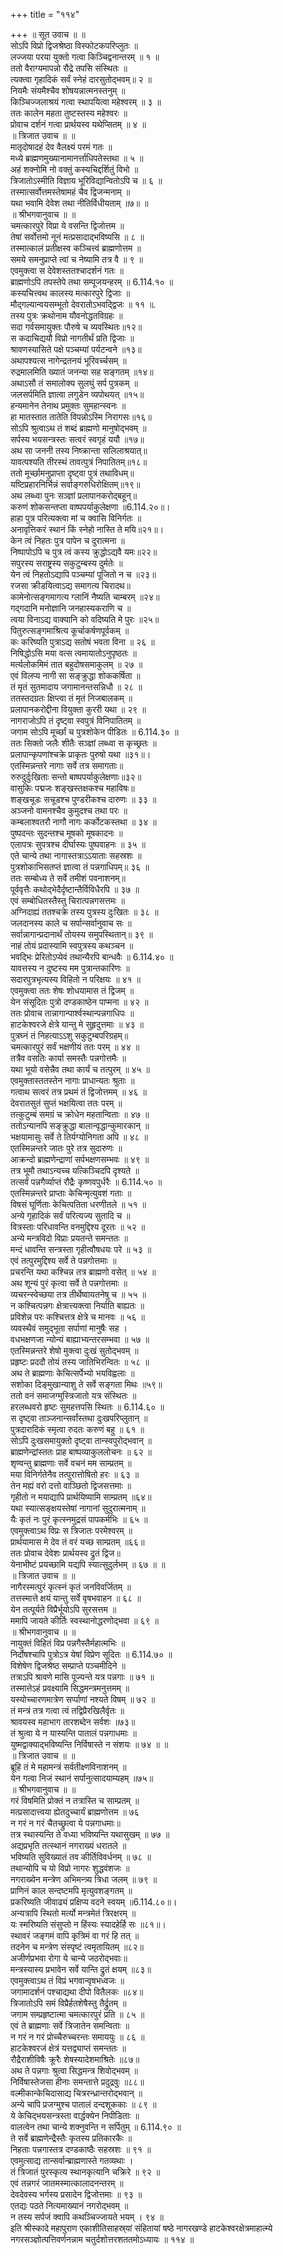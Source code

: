 +++
title = "११४"

+++
॥ सूत उवाच ॥ ॥  
सोऽपि विप्रो द्विजश्रेष्ठा विस्फोटकपरिप्लुतः ॥  
लज्जया परया युक्तो गत्वा किञ्चिद्वनान्तरम् ॥ १ ॥  
ततो वैराग्यमापन्नो रौद्रे तपसि संस्थितः ॥  
त्यक्त्वा गृहादिकं सर्वं स्नेहं दारसुतोद्भवम्॥ २ ॥  
नियमैः संयमैश्चैव शोषयन्नात्मनस्तनुम् ॥  
किञ्चिज्जलाश्रयं गत्वा स्थापयित्वा महेश्वरम् ॥ ३ ॥  
ततः कालेन महता तुष्टस्तस्य महेश्वरः ॥  
प्रोवाच दर्शनं गत्वा प्रार्थयस्व यथेप्सितम् ॥ ४ ॥  
॥ त्रिजात उवाच ॥ ॥  
मातृदोषादहं देव वैलक्ष्यं परमं गतः ॥  
मध्ये ब्राह्मणमुख्यानामानर्त्ताधिपतेस्तथा ॥ ५ ॥  
अहं शक्नोमि नो वक्तुं कस्यचिद्दर्शितुं विभो ॥  
त्रिजातोऽस्मीति विज्ञाय भूरिविद्यान्वितोऽपि च ॥ ६ ॥  
तस्मात्सर्वोत्तमस्तेषामहं चैव द्विजन्मनाम् ॥  
यथा भवामि देवेश तथा नीतिर्विधीयताम् ॥७॥ ॥  
॥ श्रीभगवानुवाच ॥ ॥  
चमत्कारपुरे विप्रा ये वसन्ति द्विजोत्तम ॥  
तेषां सर्वोत्तमो नूनं मत्प्रसादाद्भविष्यसि ॥ ८ ॥  
तस्मात्कालं प्रतीक्षस्व कञ्चित्त्वं ब्राह्मणोत्तम ॥  
समये समनुप्राप्ते त्वां च नेष्यामि तत्र वै ॥ ९ ॥  
एवमुक्त्वा स देवेशस्ततश्चादर्शनं गतः ॥  
ब्राह्मणोऽपि तपस्तेपे तथा सम्पूजयन्हरम् ॥ 6.114.१० ॥  
कस्यचित्त्वथ कालस्य मत्कारपुरे द्विजाः ॥  
मौद्गल्यान्वयसम्भूतो देवरातोऽभवद्द्विजः ॥ ११ ॥.  
तस्य पुत्रः क्रथोनाम यौवनोद्धतविग्रहः ॥  
सदा गर्वसमायुक्तः पौरुषे च व्यवस्थितः॥१२॥  
स कदाचिद्ययौ विप्रो नागतीर्थं प्रति द्विजाः ॥  
श्रावणस्यासिते पक्षे पञ्चम्यां पर्यटन्वने ॥१३॥  
अथापश्यत्स नागेन्द्रतनयं भूरिवर्च्चसम् ॥  
रुद्रमालमिति ख्यातं जनन्या सह सङ्गतम् ॥१४॥  
अथाऽसौ तं समालोक्य सुलघुं सर्प पुत्रकम् ॥  
जलसर्पमिति ज्ञात्वा लगुडेन व्यपोथयत् ॥१५॥  
हन्यमानेन तेनाथ प्रमुक्तः सुमहान्स्वनः ॥  
हा मातस्तात तातेति विपन्नोऽस्मि निरागसः॥१६॥  
सोऽपि श्रुत्वाऽथ तं शब्दं ब्राह्मणो मानुषोद्भवम् ॥  
सर्पस्य भयसन्त्रस्तः सत्वरं स्वगृहं ययौ ॥१७॥  
अथ सा जननी तस्य निष्क्रान्ता सलिलाश्रयात्॥  
यावत्पश्यति तीरस्थं तावत्पुत्रं निपातितम्॥१८॥  
ततो मूर्च्छामनुप्राप्ता दृष्ट्वा पुत्रं तथाविधम्॥  
यष्टिप्रहारनिर्भिन्नं सर्वाङ्गरुधिरोक्षितम्॥१९॥  
अथ लब्ध्वा पुनः सञ्ज्ञां प्रलापानकरोद्बहून्॥  
करुणं शोकसन्तप्ता वाष्पपर्याकुलेक्षणा ॥6.114.२०॥।  
हाहा पुत्र परित्यक्त्वा मां च क्वासि विनिर्गतः ॥  
अनावृत्तिकरं स्थानं किं स्नेहो नास्ति ते मयि॥२१॥।  
केन त्वं निहतः पुत्र पापेन च दुरात्मना ॥  
निष्पापोऽपि च पुत्र त्वं कस्य क्रुद्धोऽद्यवै यमः॥२२॥  
सपुरस्य सराष्ट्रस्य सकुटुम्बस्य दुर्मतेः ॥  
येन त्वं निहतोऽद्यापि पञ्चम्यां पूजितो न च ॥२३॥  
रजसा क्रीडयित्वाऽद्य समागत्य चिरादथ॥  
कामेनोत्सङ्गमागत्य ग्लानिं नैष्यति चाम्बरम् ॥२४॥  
गद्गदानि मनोज्ञानि जनहास्यकराणि च ॥  
त्वया विनाऽद्य वाक्यानि को वदिष्यति मे पुरः ॥२५॥  
पितुरुत्सङ्गमाश्रित्य कूर्चाकर्षणपूर्वकम् ॥  
कः करिष्यति पुत्राऽद्य सतोषं भवता विना ॥ २६ ॥  
निषिद्धोऽसि मया वत्स त्वमायातोऽनुपृष्ठतः ॥  
मर्त्यलोकमिमं तात बहुदोषसमाकुलम् ॥ २७ ॥  
एवं विलप्य नागी सा सङ्क्रुद्धा शोककर्षिता ॥  
तं मृतं सुतमादाय जगामानन्तसन्निधौ ॥ २८ ॥  
ततस्तदग्रतः क्षिप्त्वा तं मृतं निजबालकम् ॥  
प्रलापानकरोद्दीना वियुक्ता कुररी यथा ॥ २९ ॥  
नागराजोऽपि तं दृष्ट्वा स्वपुत्रं विनिपातितम् ॥  
जगाम सोऽपि मूर्च्छां च पुत्रशोकेन पीडितः ॥ 6.114.३० ॥  
ततः सिक्तो जलैः शीतैः सञ्ज्ञां लब्ध्वा स कृच्छ्रतः ॥  
प्रलापान्कृपणांश्चक्रे प्राकृतः पुरुषो यथा ॥३१॥।  
एतस्मिन्नन्तरे नागाः सर्वे तत्र समागताः॥  
रुरुदुर्दुःखिताः सन्तो बाष्पपर्याकुलेक्षणाः॥३२॥  
वासुकिः पद्मजः शङ्खस्तक्षकश्च महाविषः॥  
शङ्खचूडः सचूडश्च पुण्डरीकश्च दारुणः ॥ ३३ ॥  
अञ्जनो वामनश्चैव कुमुदश्च तथा परः ॥  
कम्बलाश्वतरौ नागौ नागः कर्कोटकस्तथा ॥ ३४ ॥  
पुष्पदन्तः सुदन्तश्च मूषको मूषकादनः ॥  
एलापत्रः सुपत्रश्च दीर्घास्यः पुष्पवाहनः ॥ ३५ ॥  
एते चान्ये तथा नागास्तत्राऽऽयाताः सहस्रशः ॥  
पुत्रशोकाभिसतप्तं ज्ञात्वा तं पन्नगाधिपम्॥ ३६ ॥  
ततः सम्बोध्य ते सर्वे तमीशं पवनाशनम्॥  
पूर्ववृत्तैः कथोद्भेदैर्दृष्टान्तैर्विविधैरपि ॥ ३७ ॥  
एवं सम्बोधितस्तैस्तु चिरात्पन्नगसत्तमः ॥  
अग्निदाह्यं ततश्चक्रे तस्य पुत्रस्य दुःखितः ॥ ३८ ॥  
जलदानस्य काले च सर्पान्सर्वानुवाच सः ॥  
सर्वान्नागान्प्रदानार्थं तोयस्य समुपस्थितान्॥ ३९ ॥  
नाहं तोयं प्रदास्यामि स्वपुत्रस्य कथञ्चन ॥  
भवद्भिः प्रेरितोऽप्येवं तथान्यैरपि बान्धवैः ॥ 6.114.४० ॥  
यावत्तस्य न दुष्टस्य मम पुत्रान्तकारिणः ॥  
सदारपुत्रभृत्यस्य विहितो न परिक्षयः ॥ ४१ ॥  
एवमुक्त्वा ततः शेषः शोधयामास तं द्विजम् ॥  
येन संसूदितः पुत्रो दण्डकाष्ठेन पाप्मना ॥ ४२ ॥  
ततः प्रोवाच तान्नागान्पार्श्वस्थान्पन्नगाधिपः ॥  
हाटकेश्वरजे क्षेत्रे यान्तु मे सुहृदुत्तमाः ॥ ४३ ॥  
पुत्रघ्नं तं निहत्याऽऽशु सकुटुम्बपरिग्रहम्॥  
चमत्कारपुरं सर्वं भक्षणीयं ततः परम् ॥ ४४ ॥  
तत्रैव वसतिः कार्या समस्तैः पन्नगोत्तमैः ॥  
यथा भूयो वसेन्नैव तथा कार्यं च तत्पुरम् ॥ ४५ ॥  
एवमुक्तास्ततस्तेन नागाः प्राधान्यतः श्रुताः ॥  
गत्वाथ सत्वरं तत्र प्रथमं तं द्विजोत्तमम् ॥ ४६ ॥  
देवरातसुतं सुप्तं भक्षयित्वा ततः परम् ॥  
तत्कुटुम्बं समग्रं च क्रोधेन महतान्विताः ॥ ४७ ॥  
ततोऽन्यानपि सङ्क्रुद्धा बालान्वृद्धान्कुमारकान् ॥  
भक्षयामासुः सर्वे ते तिर्यग्योनिगता अपि ॥ ४८ ॥  
एतस्मिन्नन्तरे जातः पुरे तत्र सुदारुणः ॥  
आक्रन्दो ब्राह्मणेन्द्राणां सर्पभक्षणसम्भवः ॥ ४९ ॥  
तत्र भूमौ तथाऽन्यच्च यत्किञ्चिदपि दृश्यते ॥  
तत्सर्वं पन्नगैर्व्याप्तं रौद्रैः कृष्णवपुर्धरैः ॥ 6.114.५० ॥  
एतस्मिन्नन्तरे प्राप्ताः केचिन्मृत्युवशं गताः ॥  
विषसं घूर्णिताः केचित्पतिता धरणीतले ॥ ५१ ॥  
अन्ये गृहादिकं सर्वं परित्यज्य सुतादि च ॥  
वित्रस्ताः परिधावन्ति वनमुद्दिश्य दूरतः ॥ ५२ ॥  
अन्ये मन्त्रविदो विप्राः प्रयतन्ते समन्ततः ॥  
मन्दं धावन्ति सन्त्रस्ता गृहीत्वौषधयः परे ॥ ५३ ॥  
एवं तत्पुरमुद्दिश्य सर्वे ते पन्नगोत्तमाः ॥  
प्रचरन्ति यथा कश्चिन्न तत्र ब्राह्मणो वसेत् ॥ ५४ ॥  
अथ शून्यं पुरं कृत्वा सर्वे ते पन्नगोत्तमाः ॥  
व्यचरन्स्वेच्छया तत्र तीर्थेष्वायतनेषु च ॥ ५५ ॥  
न कश्चित्पन्नगः क्षेत्रात्त्यक्त्वा निर्याति बाह्यतः ॥  
प्रविशेन्न परः कश्चित्तत्र क्षेत्रे च मानवः ॥ ५६ ॥  
व्यवस्थैवं समुद्भूता सर्पाणां मानुषैः सह ।  
वधभक्षणजा न्योन्यं बाह्याभ्यन्तरसम्भवा ॥ ५७ ॥  
एतस्मिन्नन्तरे शेषो मुक्त्वा दुःखं सुतोद्भवम् ॥  
प्रहृष्टः प्रददौ तोयं तस्य जातिभिरन्वितः ॥ ५८ ॥  
अथ ते ब्राह्मणाः केचित्सर्पेभ्यो भयविह्वलाः ॥  
सशोका दिङ्मुखान्याशु ते सर्वे सङ्गता मिथः ॥५९॥  
ततो वनं समाजग्मुस्त्रिजातो यत्र संस्थितः ॥  
हरलब्धवरो हृष्टः सुमहत्तपसि स्थितः ॥ 6.114.६० ॥  
स दृष्ट्वा ताञ्जनान्सर्वांस्तथा दुःखपरिप्लुतान् ॥  
पुत्रदारादिकं स्मृत्वा रुदतः करुणं बहु ॥ ६१ ॥  
सोऽपि दुःखसमायुक्तो दृष्ट्वा तान्स्वपुरोद्भवान् ॥  
ब्राह्मणेन्द्रांस्ततः प्राह बाष्पव्याकुललोचनः ॥ ६२ ॥  
शृण्वन्तु ब्राह्मणाः सर्वे वचनं मम साम्प्रतम् ॥  
मया विनिर्गतेनैव तत्पुरात्तोषितो हरः ॥ ६३ ॥  
तेन मह्यं वरो दत्तो वाञ्छितो द्विजसत्तमाः ॥  
गृहीतो न मयाद्यापि प्रार्थयिष्यामि साम्प्रतम् ॥६४॥  
यथा स्यात्सङ्क्षयस्तेषां नागानां सुदुरात्मनाम् ॥  
यैः कृतं नः पुरं कृत्स्नमुद्रसं पापकर्मभिः ॥ ६५ ॥  
एवमुक्त्वाऽथ विप्रः स त्रिजातः परमेश्वरम् ॥  
प्रार्थयामास मे देव तं वरं यच्छ साम्प्रतम् ॥६६॥  
ततः प्रोवाच देवेशः प्रार्थयस्व द्रुतं द्विज॥  
येनाभीष्टं प्रयच्छामि यद्यपि स्यात्सुदुर्लभम् ॥ ६७ ॥ ॥  
॥ त्रिजात उवाच ॥ ॥  
नागैरस्मत्पुरं कृत्स्नं कृतं जनविवर्जितम् ॥  
तत्तस्मात्ते क्षयं यान्तु सर्वे वृषभवाहन ॥ ६८ ॥  
येन तत्पूर्यते विप्रैर्भूयोऽपि सुरसत्तम ॥  
ममापि जायते कीर्तिः स्वस्थानोद्धरणोद्भवा ॥ ६९ ॥  
॥ श्रीभगवानुवाच ॥ ॥  
नायुक्तं विहितं विप्र पन्नगैस्तैर्महात्मभिः ॥  
निर्दोषश्चापि पुत्रोऽत्र येषां विप्रेण सूदितः ॥ 6.114.७० ॥  
विशेषेण द्विजश्रेष्ठ सम्प्राप्ते पञ्चमीदिने ॥  
तत्राऽपि श्रावणे मासि पूज्यन्ते यत्र पन्नगाः ॥ ७१ ॥  
तस्मात्तेऽहं प्रवक्ष्यामि सिद्धमन्त्रमनुत्तमम् ॥  
यस्योच्चारणमात्रेण सर्प्पाणां नश्यते विषम् ॥ ७२ ॥  
तं मन्त्रं तत्र गत्वा त्वं तद्विप्रैरखिलैर्वृतः ॥  
श्रावयस्व महाभाग तारशब्देन सर्वशः ॥७३॥  
तं श्रुत्वा ये न यास्यन्ति पातालं पन्नगाधमाः ॥  
युष्मद्वाक्याद्भविष्यन्ति निर्विषास्ते न संशयः ॥ ७४ ॥ ॥  
॥ त्रिजात उवाच ॥ ॥  
ब्रूहि तं मे महामन्त्रं सर्वतीक्ष्णविनाशनम् ॥  
येन गत्वा निजं स्थानं सर्पानुत्सादयाम्यहम् ॥७५॥  
॥ श्रीभगवानुवाच ॥ ॥  
गरं विषमिति प्रोक्तं न तत्रास्ति च साम्प्रतम् ॥  
मत्प्रसादात्त्वया ह्येतदुच्चार्यं ब्राह्मणोत्तम ॥ ७६  
न गरं न गरं चैतच्छ्रुत्वा ये पन्नगाधमाः॥  
तत्र स्थास्यन्ति ते वध्या भविष्यन्ति यथासुखम् ॥ ७७ ॥  
अद्यप्रभृति तत्स्थानं नगराख्यं धरातले ॥  
भविष्यति सुविख्यातं तव कीर्तिविवर्धनम् ॥ ७८ ॥  
तथान्योपि च यो विप्रो नागरः शुद्धवंशजः ॥  
नगराख्येन मन्त्रेण अभिमन्त्र्य त्रिधा जलम् ॥ ७९ ॥  
प्राणिनं काल सन्दष्टमपि मृत्युवशङ्गतम् ॥  
प्रकरिष्यति जीवाढ्यं प्रक्षिप्य वदने स्वयम् ॥6.114.८०॥।  
अन्यत्रापि स्थितो मर्त्यो मन्त्रमेतं त्रिरक्षरम् ॥  
यः स्मरिष्यति संसुप्तो न हिंस्यः स्यादहेर्हि सः ॥८१॥।  
स्थावरं जङ्गमं वापि कृत्रिमं वा गरं हि तत् ॥  
तदनेन च मन्त्रेण संस्पृष्टं त्वमृतायितम् ॥८२॥  
अजीर्णप्रभवा रोगा ये चान्ये जठरोद्भवाः॥  
मन्त्रस्यास्य प्रभावेन सर्वे यान्ति द्रुतं क्षयम् ॥८३॥  
एवमुक्त्वाऽथ तं विप्रं भगवान्वृषभध्वजः ॥  
जगामादर्शनं पश्चाद्यथा दीपो वितैलकः ॥८४॥  
त्रिजातोऽपि समं विप्रैर्हतशेषैस्तु तैर्द्रुतम् ॥  
जगाम सम्प्रहृष्टात्मा चमत्कारपुरं प्रति ॥ ८५ ॥  
एवं ते ब्राह्मणाः सर्वे त्रिजातेन समन्विताः ॥  
न गरं न गरं प्रोच्चैरुच्चरन्तः समाययुः ॥ ८६ ॥  
हाटकेश्वरजं क्षेत्रं यत्तद्व्याप्तं समन्ततः ॥  
रौद्रैराशीविषैः क्रूरैः शेषस्यादेशमाश्रितेः ॥८७॥  
अथ ते पन्नगाः श्रुत्वा सिद्धमन्त्र शिवोद्भवम् ॥  
निर्विषास्तेजसा हीनाः समन्तात्ते प्रदुद्रवुः ॥८८॥  
वल्मीकान्केचिदासाद्य चित्ररन्ध्रान्तरोद्भवान् ॥  
अन्ये चापि प्रजग्मुश्च पातालं दन्दशूककाः ॥ ८९ ॥  
ये केचिद्भयसन्त्रस्ता वार्द्धक्येन निपीडिताः ॥  
वालत्वेन तथा चान्ये शक्नुवन्ति न सर्पितुम् ॥ 6.114.९० ॥  
ते सर्वे ब्राह्मणेन्द्रैस्तैः कृतस्य प्रतिकारकैः ॥  
निहताः पन्नगास्तत्र दण्डकाष्ठैः सहस्रशः ॥ ९१ ॥  
एवमुत्साद्य तान्सर्वान्ब्राह्मणास्ते गतव्यथाः ।  
तं त्रिजातं पुरस्कृत्य स्थानकृत्यानि चक्रिरे ॥ ९२ ॥  
एवं तन्नगरं जातमस्मात्कालादनन्तरम् ॥  
देवदेवस्य भर्गस्य प्रसादेन द्विजोत्तमाः ॥ ९३ ॥  
एतद्यः पठते नित्यमाख्यानं नगरोद्भवम् ॥  
न तस्य सर्पजं क्वापि कथञ्चिज्जायते भयम् । ९४ ॥  
इति श्रीस्कादे महापुराण एकाशीतिसाहस्र्यां संहितायां षष्ठे नागरखण्डे हाटकेश्वरक्षेत्रमाहात्म्ये नगरसञ्ज्ञोत्पत्तिवर्णनन्नाम चतुर्दशोत्तरशततमोऽध्यायः ॥ ११४ ॥